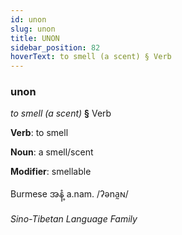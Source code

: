 ```yaml
---
id: unon
slug: unon
title: UNON
sidebar_position: 82
hoverText: to smell (a scent) § Verb
---
```


### unon

*to smell (a scent)* **§** Verb

**Verb**: to smell

**Noun**: a smell/scent

**Modifier**: smellable

Burmese အနံ့ a.nam. /ʔəna̰ɴ/

*Sino-Tibetan Language Family*